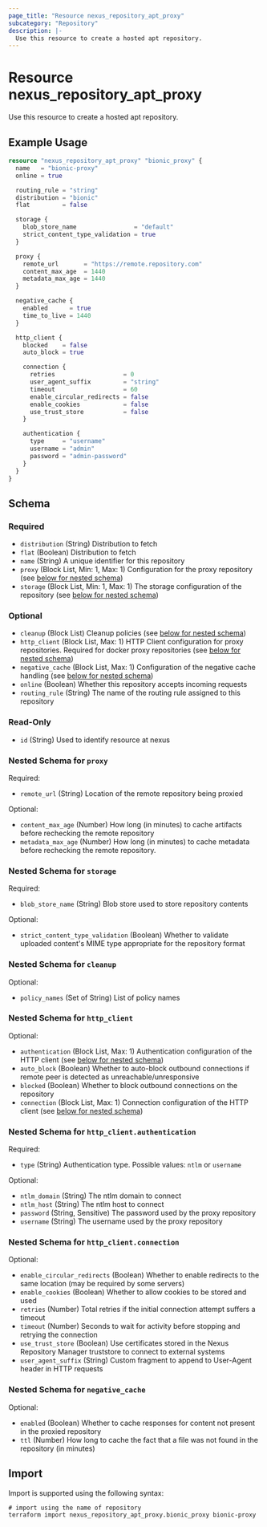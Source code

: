 ```yaml
---
page_title: "Resource nexus_repository_apt_proxy"
subcategory: "Repository"
description: |-
  Use this resource to create a hosted apt repository.
---
```

# Resource nexus_repository_apt_proxy
Use this resource to create a hosted apt repository.
## Example Usage
```terraform
resource "nexus_repository_apt_proxy" "bionic_proxy" {
  name   = "bionic-proxy"
  online = true

  routing_rule = "string"
  distribution = "bionic"
  flat         = false

  storage {
    blob_store_name                = "default"
    strict_content_type_validation = true
  }

  proxy {
    remote_url       = "https://remote.repository.com"
    content_max_age  = 1440
    metadata_max_age = 1440
  }

  negative_cache {
    enabled      = true
    time_to_live = 1440
  }

  http_client {
    blocked    = false
    auto_block = true

    connection {
      retries                   = 0
      user_agent_suffix         = "string"
      timeout                   = 60
      enable_circular_redirects = false
      enable_cookies            = false
      use_trust_store           = false
    }

    authentication {
      type     = "username"
      username = "admin"
      password = "admin-password"
    }
  }
}
```
<!-- schema generated by tfplugindocs -->
## Schema

### Required

- `distribution` (String) Distribution to fetch
- `flat` (Boolean) Distribution to fetch
- `name` (String) A unique identifier for this repository
- `proxy` (Block List, Min: 1, Max: 1) Configuration for the proxy repository (see [below for nested schema](#nestedblock--proxy))
- `storage` (Block List, Min: 1, Max: 1) The storage configuration of the repository (see [below for nested schema](#nestedblock--storage))

### Optional

- `cleanup` (Block List) Cleanup policies (see [below for nested schema](#nestedblock--cleanup))
- `http_client` (Block List, Max: 1) HTTP Client configuration for proxy repositories. Required for docker proxy repositories (see [below for nested schema](#nestedblock--http_client))
- `negative_cache` (Block List, Max: 1) Configuration of the negative cache handling (see [below for nested schema](#nestedblock--negative_cache))
- `online` (Boolean) Whether this repository accepts incoming requests
- `routing_rule` (String) The name of the routing rule assigned to this repository

### Read-Only

- `id` (String) Used to identify resource at nexus

<a id="nestedblock--proxy"></a>
### Nested Schema for `proxy`

Required:

- `remote_url` (String) Location of the remote repository being proxied

Optional:

- `content_max_age` (Number) How long (in minutes) to cache artifacts before rechecking the remote repository
- `metadata_max_age` (Number) How long (in minutes) to cache metadata before rechecking the remote repository.


<a id="nestedblock--storage"></a>
### Nested Schema for `storage`

Required:

- `blob_store_name` (String) Blob store used to store repository contents

Optional:

- `strict_content_type_validation` (Boolean) Whether to validate uploaded content's MIME type appropriate for the repository format


<a id="nestedblock--cleanup"></a>
### Nested Schema for `cleanup`

Optional:

- `policy_names` (Set of String) List of policy names


<a id="nestedblock--http_client"></a>
### Nested Schema for `http_client`

Optional:

- `authentication` (Block List, Max: 1) Authentication configuration of the HTTP client (see [below for nested schema](#nestedblock--http_client--authentication))
- `auto_block` (Boolean) Whether to auto-block outbound connections if remote peer is detected as unreachable/unresponsive
- `blocked` (Boolean) Whether to block outbound connections on the repository
- `connection` (Block List, Max: 1) Connection configuration of the HTTP client (see [below for nested schema](#nestedblock--http_client--connection))

<a id="nestedblock--http_client--authentication"></a>
### Nested Schema for `http_client.authentication`

Required:

- `type` (String) Authentication type. Possible values: `ntlm` or `username`

Optional:

- `ntlm_domain` (String) The ntlm domain to connect
- `ntlm_host` (String) The ntlm host to connect
- `password` (String, Sensitive) The password used by the proxy repository
- `username` (String) The username used by the proxy repository


<a id="nestedblock--http_client--connection"></a>
### Nested Schema for `http_client.connection`

Optional:

- `enable_circular_redirects` (Boolean) Whether to enable redirects to the same location (may be required by some servers)
- `enable_cookies` (Boolean) Whether to allow cookies to be stored and used
- `retries` (Number) Total retries if the initial connection attempt suffers a timeout
- `timeout` (Number) Seconds to wait for activity before stopping and retrying the connection
- `use_trust_store` (Boolean) Use certificates stored in the Nexus Repository Manager truststore to connect to external systems
- `user_agent_suffix` (String) Custom fragment to append to User-Agent header in HTTP requests



<a id="nestedblock--negative_cache"></a>
### Nested Schema for `negative_cache`

Optional:

- `enabled` (Boolean) Whether to cache responses for content not present in the proxied repository
- `ttl` (Number) How long to cache the fact that a file was not found in the repository (in minutes)
## Import
Import is supported using the following syntax:
```shell
# import using the name of repository
terraform import nexus_repository_apt_proxy.bionic_proxy bionic-proxy
```
